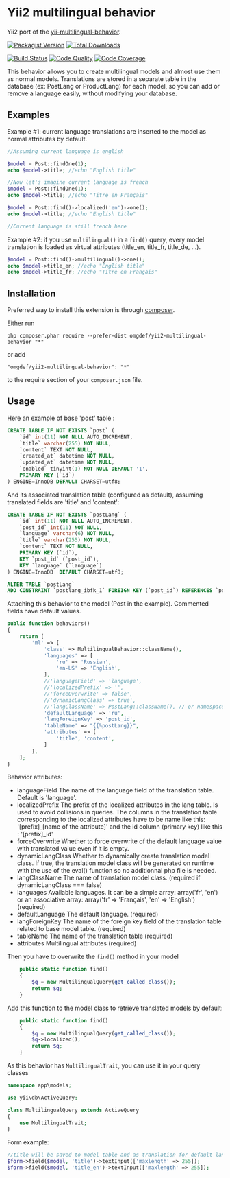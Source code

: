 Yii2 multilingual behavior
==========================
Yii2 port of the [yii-multilingual-behavior](https://github.com/belerophon/yii-multilingual-behavior).

[![Packagist Version](https://img.shields.io/packagist/v/omgdef/yii2-multilingual-behavior.svg?style=flat-square)](https://packagist.org/packages/omgdef/yii2-multilingual-behavior)
[![Total Downloads](https://img.shields.io/packagist/dt/omgdef/yii2-multilingual-behavior.svg?style=flat-square)](https://packagist.org/packages/omgdef/yii2-multilingual-behavior)

[![Build Status](https://img.shields.io/travis/omgdef/yii2-multilingual-behavior/master.svg?style=flat-square)](https://travis-ci.org/OmgDef/yii2-multilingual-behavior)
[![Code Quality](https://img.shields.io/scrutinizer/g/omgdef/yii2-multilingual-behavior/master.svg?style=flat-square)](https://scrutinizer-ci.com/g/OmgDef/yii2-multilingual-behavior)
[![Code Coverage](https://img.shields.io/scrutinizer/coverage/g/omgdef/yii2-multilingual-behavior/master.svg?style=flat-square)](https://scrutinizer-ci.com/g/OmgDef/yii2-multilingual-behavior)

This behavior allows you to create multilingual models and almost use them as normal models. Translations are stored in a separate table in the database (ex: PostLang or ProductLang) for each model, so you can add or remove a language easily, without modifying your database.

Examples
--------

Example #1: current language translations are inserted to the model as normal attributes by default.

```php
//Assuming current language is english

$model = Post::findOne(1);
echo $model->title; //echo "English title"

//Now let's imagine current language is french 
$model = Post::findOne(1);
echo $model->title; //echo "Titre en Français"

$model = Post::find()->localized('en')->one();
echo $model->title; //echo "English title"

//Current language is still french here
```

Example #2: if you use `multilingual()` in a `find()` query, every model translation is loaded as virtual attributes (title_en, title_fr, title_de, ...).

```php
$model = Post::find()->multilingual()->one();
echo $model->title_en; //echo "English title"
echo $model->title_fr; //echo "Titre en Français"
```

Installation
------------

Preferred way to install this extension is through [composer](http://getcomposer.org/download/).

Either run

```
php composer.phar require --prefer-dist omgdef/yii2-multilingual-behavior "*"
```

or add

```
"omgdef/yii2-multilingual-behavior": "*"
```

to the require section of your `composer.json` file.


Usage
-----

Here an example of base 'post' table :

```sql
CREATE TABLE IF NOT EXISTS `post` (
    `id` int(11) NOT NULL AUTO_INCREMENT,
    `title` varchar(255) NOT NULL,
    `content` TEXT NOT NULL,
    `created_at` datetime NOT NULL,
    `updated_at` datetime NOT NULL,
    `enabled` tinyint(1) NOT NULL DEFAULT '1',
    PRIMARY KEY (`id`)
) ENGINE=InnoDB DEFAULT CHARSET=utf8;
```

And its associated translation table (configured as default), assuming translated fields are 'title' and 'content':

```sql
CREATE TABLE IF NOT EXISTS `postLang` (
    `id` int(11) NOT NULL AUTO_INCREMENT,
    `post_id` int(11) NOT NULL,
    `language` varchar(6) NOT NULL,
    `title` varchar(255) NOT NULL,
    `content` TEXT NOT NULL,
    PRIMARY KEY (`id`),
    KEY `post_id` (`post_id`),
    KEY `language` (`language`)
) ENGINE=InnoDB  DEFAULT CHARSET=utf8;

ALTER TABLE `postLang`
ADD CONSTRAINT `postlang_ibfk_1` FOREIGN KEY (`post_id`) REFERENCES `post` (`id`) ON DELETE CASCADE ON UPDATE CASCADE;
```

Attaching this behavior to the model (Post in the example). Commented fields have default values.

```php
public function behaviors()
{
    return [
        'ml' => [
            'class' => MultilingualBehavior::className(),
            'languages' => [
                'ru' => 'Russian',
                'en-US' => 'English',
            ],
            //'languageField' => 'language',
            //'localizedPrefix' => '',
            //'forceOverwrite' => false',
            //'dynamicLangClass' => true',
            //'langClassName' => PostLang::className(), // or namespace/for/a/class/PostLang
            'defaultLanguage' => 'ru',
            'langForeignKey' => 'post_id',
            'tableName' => "{{%postLang}}",
            'attributes' => [
                'title', 'content',
            ]
        ],
    ];
}
```

Behavior attributes:
* languageField The name of the language field of the translation table. Default is 'language'.
* localizedPrefix The prefix of the localized attributes in the lang table. Is used to avoid collisions in queries. The columns in the translation table corresponding to the localized attributes have to be name like this: '[prefix]_[name of the attribute]' and the id column (primary key) like this : '[prefix]_id'
* forceOverwrite Whether to force overwrite of the default language value with translated value even if it is empty.
* dynamicLangClass Whether to dynamically create translation model class. If true, the translation model class will be generated on runtime with the use of the eval() function so no additionnal php file is needed.
* langClassName The name of translation model class. (required if dynamicLangClass === false)
* languages Available languages. It can be a simple array: array('fr', 'en') or an associative array: array('fr' => 'Français', 'en' => 'English') (required)
* defaultLanguage The default language. (required)
* langForeignKey The name of the foreign key field of the translation table related to base model table. (required)
* tableName The name of the translation table (required)
* attributes Multilingual attributes (required)

Then you have to overwrite the `find()` method in your model

```php
    public static function find()
    {
        $q = new MultilingualQuery(get_called_class());
        return $q;
    }
```

Add this function to the model class to retrieve translated models by default:
```php
    public static function find()
    {
        $q = new MultilingualQuery(get_called_class());
        $q->localized();
        return $q;
    }
```

As this behavior has ```MultilingualTrait```, you can use it in your query classes

```php
namespace app\models;

use yii\db\ActiveQuery;

class MultilingualQuery extends ActiveQuery
{
    use MultilingualTrait;
}
```

Form example:
```php
//title will be saved to model table and as translation for default language
$form->field($model, 'title')->textInput(['maxlength' => 255]);
$form->field($model, 'title_en')->textInput(['maxlength' => 255]);
```
